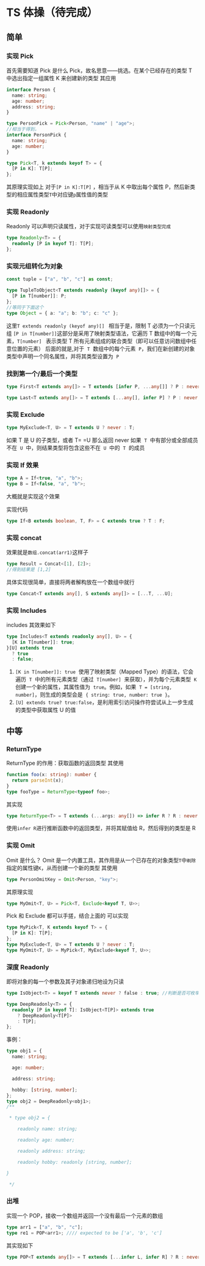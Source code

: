 # TS 体操（待完成）

## 简单

### 实现 Pick

首先需要知道 Pick 是什么
Pick，故名思意——挑选。在某个已经存在的类型 T 中选出指定一组属性 K 来创建新的类型
其应用

```ts
interface Person {
  name: string;
  age: number;
  address: string;
}

type PersonPick = Pick<Person, "name" | "age">;
//相当于得到，
interface PersonPick {
  name: string;
  age: number;
}
```

```ts
type Pick<T, k extends keyof T> = {
  [P in K]: T[P];
};
```

其原理实现如上
对于`[P in K]:T[P]` ，相当于从 K 中取出每个属性 P，然后新类型的相应属性类型`T`中对应键`p`属性值的类型

### 实现 Readonly

Readonly 可以声明只读属性，对于实现可读类型可以使用`映射类型完成`

```ts
type Readonly<T> = {
  readonly [P in keyof T]: T[P];
};
```

### 实现元组转化为对象

```ts
const tuple = ["a", "b", "c"] as const;

type TupleToObject<T extends readonly (keyof any)[]> = {
  [P in T[number]]: P;
};
//等同于下面这个
type Object = { a: "a"; b: "b"; c: "c" };
```

这里`T extends readonly (keyof any)[] ` 相当于是，限制 T 必须为一个只读元组
`[P in T[number]]`这部分是采用了映射类型语法，它遍历 T 数组中的每一个元素，`T[number] ` 表示类型 T 所有元素组成的联合类型（即可以任意访问数组中任意位置的元素）
后面的就是,对于  `T`  数组中的每个元素  `P`，我们在新创建的对象类型中声明一个同名属性，并将其类型设置为  `P`

### 找到第一个/最后一个类型

```ts
type First<T extends any[]> = T extends [infer P, ...any[]] ? P : never;

type Last<T extends any[]> = T extends [...any[], infer P] ? P : never;
```

### 实现 Exclude

```ts
type MyExclude<T, U> = T extends U ? never : T;
```

如果 T 是 U 的子类型，或者 T= =U 那么返回 never
如果  `T`  中有部分或全部成员不在  `U`  中，则结果类型将包含这些不在  `U`  中的  `T`  的成员

### 实现 If 效果

```ts
type A = If<true, "a", "b">;
type B = If<false, "a", "b">;
```

大概就是实现这个效果

实现代码

```ts
type If<B extends boolean, T, F> = C extends true ? T : F;
```

### 实现 concat

效果就是`数组.concat(arr1)`这样子

```ts
type Result = Concat<[1], [2]>;
//得到结果是 [1,2]
```

具体实现很简单，直接将两者解构放在一个数组中就行

```ts
type Concat<T extends any[], S extends any[]> = [...T, ...U];
```

### 实现 Includes

includes 其效果如下

```ts
type Includes<T extends readonly any[], U> = {
  [K in T[number]]: true;
}[U] extends true
  ? true
  : false;
```

1. `[K in T[number]]: true`  使用了映射类型（Mapped Type）的语法，它会遍历  `T`  中的所有元素类型（通过  `T[number]`  来获取），并为每个元素类型  `K`  创建一个新的属性，其属性值为  `true`。例如，如果  `T = [string, number]`，则生成的类型会是  `{ string: true, number: true }`。
2. `[U] extends true? true:false`，是利用索引访问操作符尝试从上一步生成的类型中获取属性 U 的值

## 中等

### ReturnType

ReturnType 的作用：获取函数的返回类型
其使用

```ts
function foo(x: string): number {
  return parseInt(x);
}
type fooType = ReturnType<typeof foo>;
```

其实现

```ts
type ReturnType<T> = T extends (...args: any[]) => infer R ? R : never;
```

使用`infer R`进行推断函数中的返回类型，并将其赋值给 R，然后得到的类型是 R

### 实现 Omit

Omit 是什么？
Omit 是一个内置工具，其作用是从一个已存在的对象类型`T`中`剃除`指定的属性键`K`，从而创建一个新的类型
其使用

```ts
type PersonOmitKey = Omit<Person, "key">;
```

其原理实现

```ts
type MyOmit<T, U> = Pick<T, Exclude<keyof T, U>>;
```

Pick 和 Exclude 都可以手搓，结合上面的
可以实现

```ts
type MyPick<T, K extends keyof T> = {
  [P in K]: T[P];
};
type MyExclude<T, U> = T extends U ? never : T;
type MyOmit<T, U> = MyPick<T, MyExclude<keyof T, U>>;
```

### 深度 Readonly

即将对象的每一个参数及其子对象递归地设为只读

```ts
type IsObject<T> = keyof T extends never ? false : true; //判断是否可枚举

type DeepReadonly<T> = {
  readonly [P in keyof T]: IsObject<T[P]> extends true
    ? DeepReadonly<T[P]>
    : T[P];
};
```

事例：

```ts
type obj1 = {
  name: string;

  age: number;

  address: string;

  hobby: [string, number];
};
type obj2 = DeepReadonly<obj1>;
/**

 * type obj2 = {

    readonly name: string;

    readonly age: number;

    readonly address: string;

    readonly hobby: readonly [string, number];

}

 */
```

### 出堆

实现一个 POP，接收一个数组并返回一个没有最后一个元素的数组

```ts
type arr1 = ["a", "b", "c"];
type re1 = POP<arr1>; //// expected to be ['a', 'b', 'c']
```

其实现如下

```ts
type POP<T extends any[]> = T extends [...infer L, infer R] ? R : never;
```
